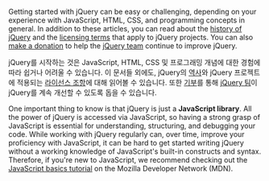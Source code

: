 <script>{
	"title": "About jQuery",
	"level": "beginner",
	"customFields": [
		{
			"key": "icon",
			"value": "certificate"
		}
	]
}</script>

Getting started with jQuery can be easy or challenging, depending on your experience with JavaScript, HTML, CSS, and programming concepts in general. In addition to these articles, you can read about the [history of jQuery](https://jquery.org/history/) and the [licensing terms](https://jquery.org/license/) that apply to jQuery projects. You can also [make a donation](https://jquery.org/donate/) to help the [jQuery team](https://jquery.org/team/) continue to improve jQuery.

jQuery를 시작하는 것은 JavaScript, HTML, CSS 및 프로그래밍 개념에 대한 경험에 따라 쉽거나 어려울 수 있습니다. 이 문서들 외에도, jQuery의 [역사](https://jquery.org/history/)와 jQuery 프로젝트에 적용되는 [라이선스 조항](https://jquery.org/license/)에 대해 읽어볼 수 있습니다. 또한 [기부](https://jquery.org/donate/)를 통해 [jQuery 팀](https://jquery.org/team/)이 jQuery를 계속 개선할 수 있도록 돕을 수 있습니다.

One important thing to know is that jQuery is just a __JavaScript library__. All the power of jQuery is accessed via JavaScript, so having a strong grasp of JavaScript is essential for understanding, structuring, and debugging your code. While working with jQuery regularly can, over time, improve your proficiency with JavaScript, it can be hard to get started writing jQuery without a working knowledge of JavaScript's built-in constructs and syntax. Therefore, if you're new to JavaScript, we recommend checking out the [JavaScript basics tutorial](https://developer.mozilla.org/en-US/Learn/Getting_started_with_the_web/JavaScript_basics) on the Mozilla Developer Network (MDN).
